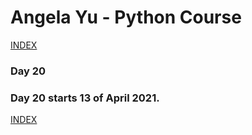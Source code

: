 # Angela Yu - Python Course
[INDEX](../README.md)
### Day 20
### Day 20 starts 13 of April 2021. 


[INDEX](../README.md)
